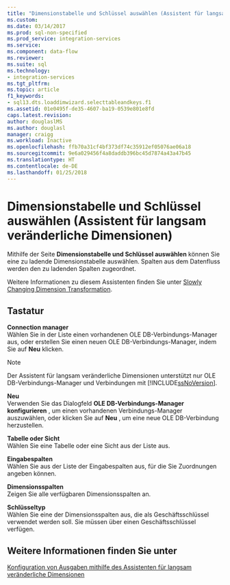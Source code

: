 ```yaml
---
title: "Dimensionstabelle und Schlüssel auswählen (Assistent für langsam veränderliche Dimensionen) | Microsoft-Dokumentation"
ms.custom: 
ms.date: 03/14/2017
ms.prod: sql-non-specified
ms.prod_service: integration-services
ms.service: 
ms.component: data-flow
ms.reviewer: 
ms.suite: sql
ms.technology:
- integration-services
ms.tgt_pltfrm: 
ms.topic: article
f1_keywords:
- sql13.dts.loaddimwizard.selecttableandkeys.f1
ms.assetid: 01e0495f-de35-4607-ba19-0539e801e8fd
caps.latest.revision: 
author: douglaslMS
ms.author: douglasl
manager: craigg
ms.workload: Inactive
ms.openlocfilehash: ffb70a31cf4bf373df74c35912ef05076ae06a18
ms.sourcegitcommit: 9e6a029456f4a8daddb396bc45d7874a43a47b45
ms.translationtype: HT
ms.contentlocale: de-DE
ms.lasthandoff: 01/25/2018
---
```

# <a name="select-a-dimension-table-and-keys-slowly-changing-dimension-wizard"></a>Dimensionstabelle und Schlüssel auswählen (Assistent für langsam veränderliche Dimensionen)
  Mithilfe der Seite **Dimensionstabelle und Schlüssel auswählen** können Sie eine zu ladende Dimensionstabelle auswählen. Spalten aus dem Datenfluss werden den zu ladenden Spalten zugeordnet.  
  
 Weitere Informationen zu diesem Assistenten finden Sie unter [Slowly Changing Dimension Transformation](../../../integration-services/data-flow/transformations/slowly-changing-dimension-transformation.md).  
  
## <a name="options"></a>Tastatur  
 **Connection manager**  
 Wählen Sie in der Liste einen vorhandenen OLE DB-Verbindungs-Manager aus, oder erstellen Sie einen neuen OLE DB-Verbindungs-Manager, indem Sie auf **Neu** klicken.  
  
> [!NOTE]  
>  Der Assistent für langsam veränderliche Dimensionen unterstützt nur OLE DB-Verbindungs-Manager und Verbindungen mit [!INCLUDE[ssNoVersion](../../../includes/ssnoversion-md.md)].  
  
 **Neu**  
 Verwenden Sie das Dialogfeld **OLE DB-Verbindungs-Manager konfigurieren** , um einen vorhandenen Verbindungs-Manager auszuwählen, oder klicken Sie auf **Neu** , um eine neue OLE DB-Verbindung herzustellen.  
  
 **Tabelle oder Sicht**  
 Wählen Sie eine Tabelle oder eine Sicht aus der Liste aus.  
  
 **Eingabespalten**  
 Wählen Sie aus der Liste der Eingabespalten aus, für die Sie Zuordnungen angeben können.  
  
 **Dimensionsspalten**  
 Zeigen Sie alle verfügbaren Dimensionsspalten an.  
  
 **Schlüsseltyp**  
 Wählen Sie eine der Dimensionsspalten aus, die als Geschäftsschlüssel verwendet werden soll. Sie müssen über einen Geschäftsschlüssel verfügen.  
  
## <a name="see-also"></a>Weitere Informationen finden Sie unter  
 [Konfiguration von Ausgaben mithilfe des Assistenten für langsam veränderliche Dimensionen](../../../integration-services/data-flow/transformations/configure-outputs-using-the-slowly-changing-dimension-wizard.md)  
  
  
